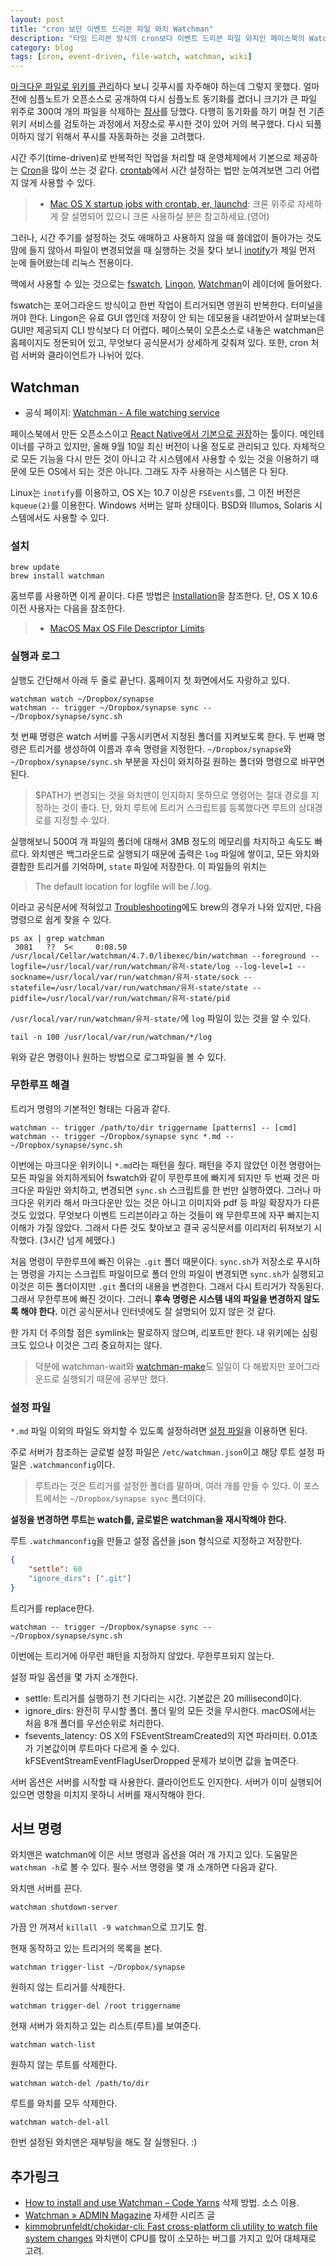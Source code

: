 ```yaml
---
layout: post
title: "cron 보단 이벤트 드리븐 파일 와치 Watchman"
description: "타임 드리븐 방식의 cron보다 이벤트 드리븐 파일 와치인 페이스북의 Watchman을 사용하는 방법"
category: blog
tags: [cron, event-driven, file-watch, watchman, wiki]
---
```


[마크다운 파일로 위키를 관리](https://nolboo.kim/blog/2013/12/17/markdown-wiki-bitbucket-gollum/)하다 보니 깃푸시를 자주해야 하는데 그렇지 못했다. 얼마 전에 심플노트가 오픈소스로 공개하여 다시 심플노트 동기화를 켰더니 크기가 큰 파일 위주로 300여 개의 파일을 삭제하는 [참사](https://nolboo.kim/blog/2014/04/15/how-to-use-markdown/#nvalt-2--)를 당했다. 다행히 동기화를 하기 며칠 전 기존 위키 서비스를 검토하는 과정에서 저장소로 푸시한 것이 있어 거의 복구했다. 다시 되풀이하지 않기 위해서 푸시를 자동화하는 것을 고려했다.

시간 주기(time-driven)로 반복적인 작업을 처리할 때 운영체제에서 기본으로 제공하는 [Cron](https://www.wikiwand.com/en/Cron)을 많이 쓰는 것 같다. [crontab](http://ss64.com/osx/crontab.html)에서 시간 설정하는 법만 눈여겨보면 그리 어렵지 않게 사용할 수 있다.

> - [Mac OS X startup jobs with crontab, er, launchd](http://alvinalexander.com/mac-os-x/mac-osx-startup-crontab-launchd-jobs): 크론 위주로 자세하게 잘 설명되어 있으니 크론 사용하실 분은 참고하세요.(영어)

그러나, 시간 주기를 설정하는 것도 애매하고 사용하지 않을 때 쓸데없이 돌아가는 것도 맘에 들지 않아서 파일이 변경되었을 때 실행하는 것을 찾다 보니 [inotify](https://www.wikiwand.com/ko/Inotify)가 제일 먼저 눈에 들어왔는데 리눅스 전용이다.

맥에서 사용할 수 있는 것으로는 [fswatch](https://github.com/emcrisostomo/fswatch), [Lingon](https://www.peterborgapps.com/lingon/), [Watchman](https://facebook.github.io/watchman/)이 레이더에 들어왔다.

fswatch는 포어그라운드 방식이고 한번 작업이 트리거되면 영원히 반복한다. 터미널을 꺼야 한다. Lingon은 유료 GUI 앱인데 저장이 안 되는 데모용을 내려받아서 살펴보는데 GUI만 제공되지 CLI 방식보다 더 어렵다. 페이스북이 오픈소스로 내놓은 watchman은 홈페이지도 정돈되어 있고, 무엇보다 공식문서가 상세하게 갖춰져 있다. 또한, cron 처럼 서버와 클라이언트가 나뉘어 있다.

## Watchman

- 공식 페이지: [Watchman - A file watching service](https://facebook.github.io/watchman/)

페이스북에서 만든 오픈소스이고 [React Native에서 기본으로 권장](https://facebook.github.io/react-native/docs/getting-started.html)하는 툴이다. 메인테이너를 구하고 있지만, 올해 9월 10일 최신 버전이 나올 정도로 관리되고 있다. 자체적으로 모든 기능을 다시 만든 것이 아니고 각 시스템에서 사용할 수 있는 것을 이용하기 때문에 모든 OS에서 되는 것은 아니다. 그래도 자주 사용하는 시스템은 다 된다.

Linux는 `inotify`를 이용하고, OS X는 10.7 이상은 `FSEvents`를, 그 이전 버전은 `kqueue(2)`를 이용한다. Windows 서버는 알파 상태이다. BSD와 Illumos, Solaris 시스템에서도 사용할 수 있다.

### 설치

```shell
brew update
brew install watchman
```

홈브루를 사용하면 이게 끝이다. 다른 방법은 [Installation](https://facebook.github.io/watchman/docs/install.html)을 참조한다. 단, OS X 10.6 이전 사용자는 다음을 참조한다.

> - [MacOS Max OS File Descriptor Limits](https://facebook.github.io/watchman/docs/install.html#max-os-file-descriptor-limits)

### 실행과 로그

실행도 간단해서 아래 두 줄로 끝난다. 홈페이지 첫 화면에서도 자랑하고 있다.

```shell
watchman watch ~/Dropbox/synapse
watchman -- trigger ~/Dropbox/synapse sync -- ~/Dropbox/synapse/sync.sh
```

첫 번째 명령은 watch 서버를 구동시키면서 지정된 폴더를 지켜보도록 한다. 두 번째 명령은 트리거를 생성하여 이름과 후속 명령을 지정한다. `~/Dropbox/synapse`와 `~/Dropbox/synapse/sync.sh` 부분을 자신이 와치하길 원하는 폴더와 명령으로 바꾸면 된다.

> $PATH가 변경되는 것을 와치맨이 인지하지 못하므로 명령어는 절대 경로를 지정하는 것이 좋다. 단, 와치 루트에 트리거 스크립트를 등록했다면 루트의 상대경로를 지정할 수 있다.

실행해보니 500여 개 파일의 폴더에 대해서 3MB 정도의 메모리를 차지하고 속도도 빠르다. 와치맨은 백그라운드로 실행되기 때문에 출력은 `log` 파일에 쌓이고, 모든 와치와 결합한 트리거를 기억하며, `state` 파일에 저장한다. 이 파일들의 위치는

> The default location for logfile will be <STATEDIR>/<USER>.log.

이라고 공식문서에 적혀있고 [Troubleshooting](https://facebook.github.io/watchman/docs/troubleshooting.html#where-are-the-logs)에도 brew의 경우가 나와 있지만, 다음 명령으로 쉽게 찾을 수 있다.

```shell
ps ax | grep watchman
 3081   ??  S<     0:08.50 /usr/local/Cellar/watchman/4.7.0/libexec/bin/watchman --foreground --logfile=/usr/local/var/run/watchman/유저-state/log --log-level=1 --sockname=/usr/local/var/run/watchman/유저-state/sock --statefile=/usr/local/var/run/watchman/유저-state/state --pidfile=/usr/local/var/run/watchman/유저-state/pid
```

`/usr/local/var/run/watchman/유저-state/`에 `log` 파일이 있는 것을 알 수 있다.

```shell
tail -n 100 /usr/local/var/run/watchman/*/log
```

위와 같은 명령이나 원하는 방법으로 로그파일을 볼 수 있다.

### 무한루프 해결

트리거 명령의 기본적인 형태는 다음과 같다.

```shell
watchman -- trigger /path/to/dir triggername [patterns] -- [cmd]
watchman -- trigger ~/Dropbox/synapse sync *.md -- ~/Dropbox/synapse/sync.sh
```

이번에는 마크다운 위키이니 `*.md`라는 패턴을 줬다. 패턴을 주지 않았던 이전 명령어는 모든 파일을 와치하게되어 fswatch와 같이 무한루프에 빠지게 되지만 두 번째 것은 마크다운 파일만 와치하고, 변경되면 `sync.sh` 스크립트를 한 번만 실행하였다. 그러나 마크다운 위키라 해서 마크다운만 있는 것은 아니고 이미지와 pdf 등 파일 확장자가 다른 것도 있었다. 무엇보다 이벤트 드리븐이라고 하는 것들이 왜 무한루프에 자꾸 빠지는지 이해가 가질 않았다. 그래서 다른 것도 찾아보고 결국 공식문서를 이리저리 뒤져보기 시작했다. (3시간 넘게 헤맸다.)

처음 명령이 무한루프에 빠진 이유는 `.git` 폴더 때문이다. `sync.sh`가 저장소로 푸시하는 명령을 가지는 스크립트 파일이므로 폴더 안의 파일이 변경되면 `sync.sh`가 실행되고 이것은 히든 폴더이지만 `.git` 폴더의 내용을 변경한다. 그래서 다시 트리거가 작동된다. 그래서 무한루프에 빠진 것이다. 그러니 **후속 명령은 시스템 내의 파일을 변경하지 않도록 해야 한다.** 이건 공식문서나 인터넷에도 잘 설명되어 있지 않은 것 같다.

한 가지 더 주의할 점은 symlink는 팔로하지 않으며, 리포트만 한다. 내 위키에는 심링크도 있으나 이것은 그리 중요하지는 않다.

> 덕분에 watchman-wait와 [watchman-make](https://facebook.github.io/watchman/docs/watchman-make.html)도 일일이 다 해봤지만 포어그라운드로 실행되기 때문에 공부만 했다.

### 설정 파일

`*.md` 파일 이외의 파일도 와치할 수 있도록 설정하려면 [설정 파일](https://facebook.github.io/watchman/docs/config.html)을 이용하면 된다.

주로 서버가 참조하는 글로벌 설정 파일은 `/etc/watchman.json`이고 해당 루트 설정 파일은 `.watchmanconfig`이다.

> 루트라는 것은 트리거를 설정한 폴더를 말하며, 여러 개를 만들 수 있다. 이 포스트에서는 `~/Dropbox/synapse sync` 폴더이다.

**설정을 변경하면 루트는 watch를, 글로벌은 watchman을 재시작해야 한다.**

루트 `.watchmanconfig`을 만들고 설정 옵션을 json 형식으로 지정하고 저장한다.

```json
{
    "settle": 60
    "ignore_dirs": [".git"]
}
```

트리거를 replace한다.

```shell
watchman -- trigger ~/Dropbox/synapse sync -- ~/Dropbox/synapse/sync.sh
```

이번에는 트리거에 아무런 패턴을 지정하지 않았다. 무한루프되지 않는다.

설정 파일 옵션을 몇 가지 소개한다.

- settle: 트리거를 실행하기 전 기다리는 시간. 기본값은 20 millisecond이다.
- ignore_dirs: 완전히 무시할 폴더. 폴더 밑의 모든 것을 무시한다. macOS에서는 처음 8개 폴더를 우선순위로 처리한다.
- fsevents_latency: OS X의 FSEventStreamCreated의 지연 파라미터. 0.01초가 기본값이며 루트마다 다르게 줄 수 있다. kFSEventStreamEventFlagUserDropped 문제가 보이면 값을 높여준다.

서버 옵션은 서버를 시작할 때 사용한다. 클라이언트도 인지한다. 서버가 이미 실행되어 있으면 영향을 미치지 못하니 서버를 재시작해야 한다.

## 서브 명령

와치맨은 watchman에 이은 서브 명령과 옵션을 여러 개 가지고 있다. 도움말은 `watchman -h`로 볼 수 있다. 필수 서브 명령을 몇 개 소개하면 다음과 같다.

와치맨 서버를 끈다.

```shell
watchman shutdown-server
```

가끔 안 꺼져서 `killall -9 watchman`으로 끄기도 함.

현재 동작하고 있는 트리거의 목록을 본다.

```shell
watchman trigger-list ~/Dropbox/synapse
```

원하지 않는 트리거를 삭제한다.

```shell
watchman trigger-del /root triggername
```

현재 서버가 와치하고 있는 리스트(루트)를 보여준다.

```shell
watchman watch-list
```

원하지 않는 루트를 삭제한다.

```shell
watchman watch-del /path/to/dir
```

루트를 와치를 모두 삭제한다.

```shell
watchman watch-del-all
```

한번 설정된 와치맨은 재부팅을 해도 잘 실행된다. :)

## 추가링크

- [How to install and use Watchman – Code Yarns](https://codeyarns.com/2015/02/10/how-to-install-and-use-watchman/) 삭제 방법. 소스 이용.
- [Watchman » ADMIN Magazine](http://www.admin-magazine.com/Archive/2015/26/Look-for-file-changes-and-kick-off-actions-with-Watchman/) 자세한 시리즈 글
- [kimmobrunfeldt/chokidar-cli: Fast cross-platform cli utility to watch file system changes](https://github.com/kimmobrunfeldt/chokidar-cli) 와치맨이 CPU를 많이 소모하는 버그를 가지고 있어 대체재로 고려.


